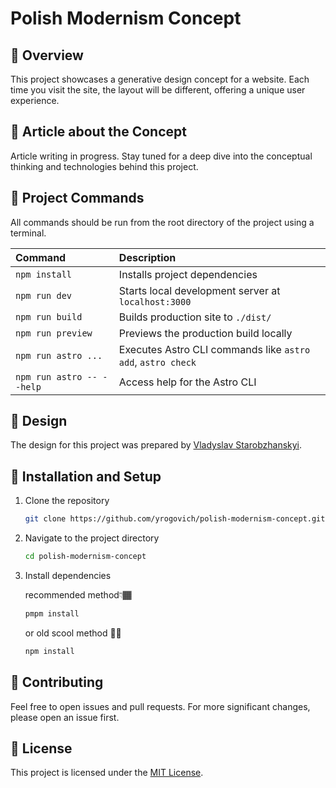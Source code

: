 # Polish Modernism Concept

## 🌟 Overview

This project showcases a generative design concept for a website. Each time you visit the site, the layout will be
different, offering a unique user experience.

## 📝 Article about the Concept

Article writing in progress. Stay tuned for a deep dive into the conceptual thinking and technologies behind this
project.

## 🧞 Project Commands

All commands should be run from the root directory of the project using a terminal.

| Command                   | Description                                                 |
|:--------------------------|:------------------------------------------------------------|
| `npm install`             | Installs project dependencies                               |
| `npm run dev`             | Starts local development server at `localhost:3000`         |
| `npm run build`           | Builds production site to `./dist/`                         |
| `npm run preview`         | Previews the production build locally                       |
| `npm run astro ...`       | Executes Astro CLI commands like `astro add`, `astro check` |
| `npm run astro -- --help` | Access help for the Astro CLI                               |

## 🎨 Design

The design for this project was prepared by [Vladyslav Starobzhanskyi](https://www.linkedin.com/in/starobzhanski/).

## 🔧 Installation and Setup

1. Clone the repository
   ```bash
   git clone https://github.com/yrogovich/polish-modernism-concept.git
   ```
2. Navigate to the project directory
   ```bash
   cd polish-modernism-concept 
   ```
3. Install dependencies

   recommended method👇🏾
   ```bash
   pmpm install
   ```
   or old scool method 👴🏾
     ```bash
   npm install
   ```

## 🤝 Contributing

Feel free to open issues and pull requests. For more significant changes, please open an issue first.

## 📜 License

This project is licensed under the [MIT License](https://opensource.org/license/mit/).
